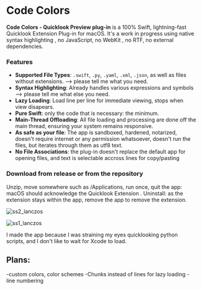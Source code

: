 # Code Colors 

**Code Colors - Quicklook Preview plug-in** is a 100% Swift, lightning-fast Quicklook Extension Plug-in for macOS. It's a work in progress  using native  syntax highlighting , no JavaScript, no WebKit , no RTF, no external dependencies.


### Features
- **Supported File Types**: `.swift`, `.py`, `.yaml`, `.xml`, `.json`, as well as files without extensions. --> please tell me what you need.
- **Syntax Highlighting**:  Already handles various expressions and symbols --> please tell me what else you need.
- **Lazy Loading**: Load line per line for immediate viewing, stops when view disapears.
- **Pure Swift**:  only the code that is necessary: the minimum.
- **Main-Thread Offloading**: All file loading and processing are done off the main thread, ensuring your system remains responsive.
- **As safe as your file**: The app is sandboxed, hardened, notarized, doesn't require internet or any permission whatsoever,  doesn't run the files, but iterates through them as utf8 text.
- **No File Associations**: the plug-in doesn't replace the default app for opening files, and text is selectable accross lines for copy/pasting


### Download from release or from the repository
Unzip, move somewhere such as /Applications, run once, quit the app: macOS should acknowledge the Quicklook Extension .
Uninstall: as the extension stays within the app, remove the app to remove the extension.  


![ss2_lanczos](https://github.com/user-attachments/assets/45b5521d-a45a-4e25-953b-8a816149d1ad)

  
![ss1_lanczos](https://github.com/user-attachments/assets/df6605b5-b4e8-45ed-88af-60a3d98997ab)

I made the app because I was straining my eyes quicklooking python scripts, and I don't like to wait for Xcode to load.

## Plans:
-custom colors, color schemes
-Chunks instead of lines for lazy loading
-line numbering
